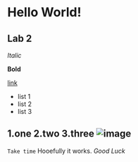 # Hello World!
## Lab 2
*Italic*

**Bold**

[link](https://github.com/LebinHuang/cse15l-lab-reports/blob/main/lab.md)

* list 1
* list 2
* list 3

1.one
2.two
3.three
![image](https://user-images.githubusercontent.com/103292721/162551539-4f9b90f0-c7af-45e5-8281-c243313c4bf7.png)
---
`Take time`
Hooefully it works.
*Good Luck*
